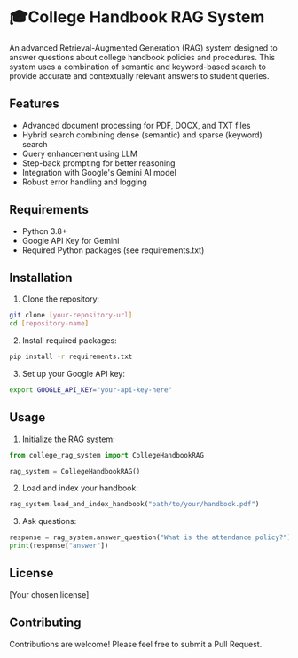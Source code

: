 # 🎓College Handbook RAG System

An advanced Retrieval-Augmented Generation (RAG) system designed to answer questions about college handbook policies and procedures. This system uses a combination of semantic and keyword-based search to provide accurate and contextually relevant answers to student queries.

## Features

- Advanced document processing for PDF, DOCX, and TXT files
- Hybrid search combining dense (semantic) and sparse (keyword) search
- Query enhancement using LLM
- Step-back prompting for better reasoning
- Integration with Google's Gemini AI model
- Robust error handling and logging

## Requirements

- Python 3.8+
- Google API Key for Gemini
- Required Python packages (see requirements.txt)

## Installation

1. Clone the repository:
```bash
git clone [your-repository-url]
cd [repository-name]
```

2. Install required packages:
```bash
pip install -r requirements.txt
```

3. Set up your Google API key:
```bash
export GOOGLE_API_KEY="your-api-key-here"
```

## Usage

1. Initialize the RAG system:
```python
from college_rag_system import CollegeHandbookRAG

rag_system = CollegeHandbookRAG()
```

2. Load and index your handbook:
```python
rag_system.load_and_index_handbook("path/to/your/handbook.pdf")
```

3. Ask questions:
```python
response = rag_system.answer_question("What is the attendance policy?")
print(response["answer"])
```

## License

[Your chosen license]

## Contributing

Contributions are welcome! Please feel free to submit a Pull Request.

